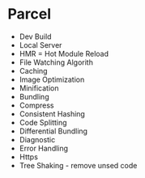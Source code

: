 # Parcel
- Dev Build
- Local Server
- HMR = Hot Module Reload
- File Watching Algorith
- Caching
- Image Optimization
- Minification
- Bundling
- Compress
- Consistent Hashing
- Code Splitting
- Differential Bundling
- Diagnostic
- Error Handling
- Https
- Tree Shaking - remove unsed code